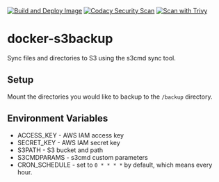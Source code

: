 [![Build and Deploy Image](https://github.com/tkhom3/docker-s3backup/actions/workflows/build-and-deploy-image.yml/badge.svg)](https://github.com/tkhom3/docker-s3backup/actions/workflows/build-and-deploy-image.yml)
[![Codacy Security Scan](https://github.com/tkhom3/docker-s3backup/actions/workflows/codacy-analysis.yml/badge.svg)](https://github.com/tkhom3/docker-s3backup/actions/workflows/codacy-analysis.yml)
[![Scan with Trivy](https://github.com/tkhom3/docker-s3backup/actions/workflows/scan-with-trivy-pr.yaml/badge.svg)](https://github.com/tkhom3/docker-s3backup/actions/workflows/scan-with-trivy-pr.yaml)

# docker-s3backup

Sync files and directories to S3 using the s3cmd sync tool.

## Setup
Mount the directories you would like to backup to the `/backup` directory.

## Environment Variables
- ACCESS_KEY - AWS IAM access key
- SECRET_KEY - AWS IAM secret key
- S3PATH - S3 bucket and path
- S3CMDPARAMS - s3cmd custom parameters
- CRON_SCHEDULE - set to `0 * * * *` by default, which means every hour.
